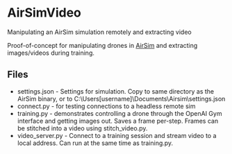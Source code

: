 # AirSimVideo
Manipulating an AirSim simulation remotely and extracting video

Proof-of-concept for manipulating drones in [AirSim](https://github.com/Microsoft/AirSim) and extracting images/videos during training. 

## Files
- settings.json - Settings for simulation. Copy to same directory as the AirSim binary, or to C:\Users\[username]\Documents\Airsim\settings.json
- connect.py - for testing connections to a headless remote sim
- training.py - demonstrates controlling a drone through the OpenAI Gym interface and getting images out. Saves a frame per-step. Frames can be stitched into a video using stitch_video.py.
- video_server.py - Connect to a training session and stream video to a local address. Can run at the same time as training.py.

